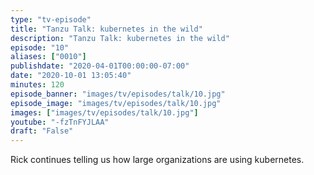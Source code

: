 ```yaml
---
type: "tv-episode"
title: "Tanzu Talk: kubernetes in the wild"
description: "Tanzu Talk: kubernetes in the wild"
episode: "10"
aliases: ["0010"]
publishdate: "2020-04-01T00:00:00-07:00"
date: "2020-10-01 13:05:40"
minutes: 120
episode_banner: "images/tv/episodes/talk/10.jpg"
episode_image: "images/tv/episodes/talk/10.jpg"
images: ["images/tv/episodes/talk/10.jpg"]
youtube: "-fzTnFYJLAA"
draft: "False"
---
```


Rick continues telling us how large organizations are using kubernetes.